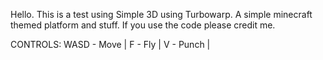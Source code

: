 Hello. This is a test using Simple 3D using Turbowarp. A simple minecraft themed platform and stuff.
If you use the code please credit me.

CONTROLS:
WASD - Move |
F - Fly |
V - Punch |
